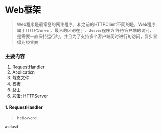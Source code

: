 # Web框架
> Web程序是最常见的网络程序，和之前的HTTPClient不同的是，Web程序属于HTTPServer，最大的区别在于，Server程序为 等待客户端的访问，是需要一直保持运行的。并且为了支持多个客户端同时进行的访问，异步显得比较重要


### 主要内容
1. RequestHandler
2. Application
3. 静态文件
4. 模板
5. 路由
5. 彩蛋: HTTPServer

#### 1. RequestHandler

> helloword


```
asdasd
```